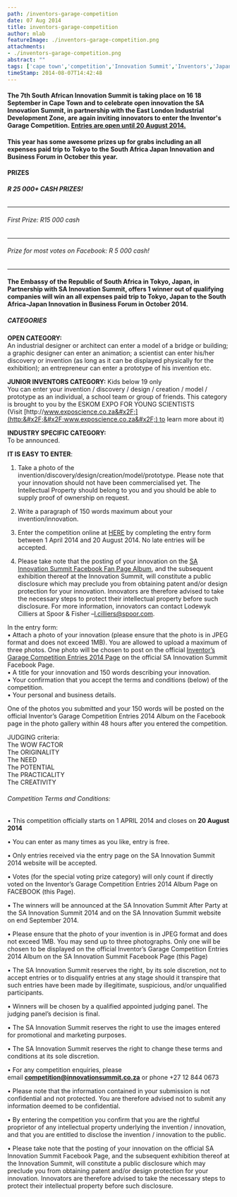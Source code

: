 ```yaml
---
path: /inventors-garage-competition
date: 07 Aug 2014
title: inventors-garage-competition
author: mlab
featureImage: ./inventors-garage-competition.png
attachments: 
- ./inventors-garage-competition.png
abstract: ""
tags: ['cape town','competition','Innovation Summit','Inventors','Japan','mLab South Africa']
timeStamp: 2014-08-07T14:42:48
---
```


#### The 7th South African Innovation Summit is taking place on 16 18 September in Cape Town and to celebrate open innovation the SA Innovation Summit, in partnership with the East London Industrial Development Zone, are again inviting innovators to enter the Inventor's Garage Competition. [Entries are open until 20 August 2014.](http:&#x2F;&#x2F;www.innovationsummit.co.za&#x2F;online-entry&#x2F;)

#### This year has some awesome prizes up for grabs including an all expenses paid trip to Tokyo to the South Africa Japan Innovation and Business Forum in October this year.

#### PRIZES

###### **R 25 000+ CASH PRIZES!**

* * *

###### First Prize: R15 000 cash

* * *

###### Prize for most votes on Facebook: R 5 000 cash!

* * *

#### **The Embassy of the Republic of South Africa in Tokyo, Japan, in Partnership with SA Innovation Summit, offers** **1 winner out of qualifying companies will win an all expenses paid trip to Tokyo, Japan to the South Africa-Japan Innovation in Business Forum in October 2014.**

##### CATEGORIES

**OPEN CATEGORY:**  
An industrial designer or architect can enter a model of a bridge or building; a graphic designer can enter an animation; a scientist can enter his&#x2F;her discovery or invention (as long as it can be displayed physically for the exhibition); an entrepreneur can enter a prototype of his invention etc.

**JUNIOR INVENTORS CATEGORY:** Kids below 19 only  
You can enter your invention &#x2F; discovery &#x2F; design &#x2F; creation &#x2F; model &#x2F; prototype as an individual, a school team or group of friends. This category is brought to you by the ESKOM EXPO FOR YOUNG SCIENTISTS (Visit [http:&#x2F;&#x2F;www.exposcience.co.za&#x2F;](http:&#x2F;&#x2F;www.exposcience.co.za&#x2F;) to learn more about it)

**INDUSTRY SPECIFIC CATEGORY:**  
To be announced.

**IT IS EASY TO ENTER**:

1) Take a photo of the invention&#x2F;discovery&#x2F;design&#x2F;creation&#x2F;model&#x2F;prototype. Please note that your innovation should not have been commercialised yet. The Intellectual Property should belong to you and you should be able to supply proof of ownership on request.

2) Write a paragraph of 150 words maximum about your invention&#x2F;innovation.

3) Enter the competition online at [HERE](http:&#x2F;&#x2F;www.innovationsummit.co.za&#x2F;online-entry&#x2F;) by completing the entry form between 1 April 2014 and 20 August 2014. No late entries will be accepted.

4) Please take note that the posting of your innovation on the [SA Innovation Summit Facebook Fan Page Album](https:&#x2F;&#x2F;www.facebook.com&#x2F;media&#x2F;set&#x2F;?set&#x3D;a.600007150081940.1073741840.437276049688385&amp;type&#x3D;3), and the subsequent exhibition thereof at the Innovation Summit, will constitute a public disclosure which may preclude you from obtaining patent and&#x2F;or design protection for your innovation. Innovators are therefore advised to take the necessary steps to protect their intellectual property before such disclosure. For more information, innovators can contact Lodewyk Cilliers at Spoor &amp; Fisher –[l.cilliers@spoor.com](mailto:l.cilliers@spoor.com).

In the entry form:  
• Attach a photo of your innovation (please ensure that the photo is in JPEG format and does not exceed 1MB). You are allowed to upload a maximum of three photos. One photo will be chosen to post on the official [Inventor’s Garage Competition Entries 2014 Page](https:&#x2F;&#x2F;www.facebook.com&#x2F;media&#x2F;set&#x2F;?set&#x3D;a.600007150081940.1073741840.437276049688385&amp;type&#x3D;3) on the official SA Innovation Summit Facebook Page.  
• A title for your innovation and 150 words describing your innovation.  
• Your confirmation that you accept the terms and conditions (below) of the competition.  
• Your personal and business details.

One of the photos you submitted and your 150 words will be posted on the official Inventor’s Garage Competition Entries 2014 Album on the Facebook page in the photo gallery within 48 hours after you entered the competition.

JUDGING criteria:  
The WOW FACTOR  
The ORIGINALITY  
The NEED  
The POTENTIAL  
The PRACTICALITY  
The CREATIVITY

###### Competition Terms and Conditions:

• This competition officially starts on 1 APRIL 2014 and closes on **20 August 2014**

• You can enter as many times as you like, entry is free.

• Only entries received via the entry page on the SA Innovation Summit 2014 website will be accepted.

• Votes (for the special voting prize category) will only count if directly voted on the Inventor’s Garage Competition Entries 2014 Album Page on FACEBOOK (this Page).

• The winners will be announced at the SA Innovation Summit After Party at the SA Innovation Summit 2014 and on the SA Innovation Summit website on end September 2014.

• Please ensure that the photo of your invention is in JPEG format and does not exceed 1MB. You may send up to three photographs. Only one will be chosen to be displayed on the official Inventor’s Garage Competition Entries 2014 Album on the SA Innovation Summit Facebook Page (this Page)

• The SA Innovation Summit reserves the right, by its sole discretion, not to accept entries or to disqualify entries at any stage should it transpire that such entries have been made by illegitimate, suspicious, and&#x2F;or unqualified participants.

• Winners will be chosen by a qualified appointed judging panel. The judging panel’s decision is final.

• The SA Innovation Summit reserves the right to use the images entered for promotional and marketing purposes.

• The SA Innovation Summit reserves the right to change these terms and conditions at its sole discretion.

• For any competition enquiries, please email **[competition@innovationsummit.co.za](mailto:competition@innovationsummit.co.za)** or phone +27 12 844 0673

• Please note that the information contained in your submission is not confidential and not protected. You are therefore advised not to submit any information deemed to be confidential.

• By entering the competition you confirm that you are the rightful proprietor of any intellectual property underlying the invention &#x2F; innovation, and that you are entitled to disclose the invention &#x2F; innovation to the public.

• Please take note that the posting of your innovation on the official SA Innovation Summit Facebook Page, and the subsequent exhibition thereof at the Innovation Summit, will constitute a public disclosure which may preclude you from obtaining patent and&#x2F;or design protection for your innovation. Innovators are therefore advised to take the necessary steps to protect their intellectual property before such disclosure.


